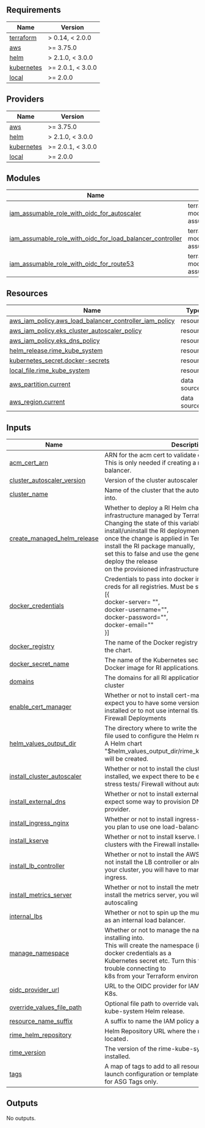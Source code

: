 <!-- BEGIN_TF_DOCS -->
## Requirements

| Name | Version |
|------|---------|
| <a name="requirement_terraform"></a> [terraform](#requirement\_terraform) | > 0.14, < 2.0.0 |
| <a name="requirement_aws"></a> [aws](#requirement\_aws) | >= 3.75.0 |
| <a name="requirement_helm"></a> [helm](#requirement\_helm) | > 2.1.0, < 3.0.0 |
| <a name="requirement_kubernetes"></a> [kubernetes](#requirement\_kubernetes) | >= 2.0.1, < 3.0.0 |
| <a name="requirement_local"></a> [local](#requirement\_local) | >= 2.0.0 |

## Providers

| Name | Version |
|------|---------|
| <a name="provider_aws"></a> [aws](#provider\_aws) | >= 3.75.0 |
| <a name="provider_helm"></a> [helm](#provider\_helm) | > 2.1.0, < 3.0.0 |
| <a name="provider_kubernetes"></a> [kubernetes](#provider\_kubernetes) | >= 2.0.1, < 3.0.0 |
| <a name="provider_local"></a> [local](#provider\_local) | >= 2.0.0 |

## Modules

| Name | Source | Version |
|------|--------|---------|
| <a name="module_iam_assumable_role_with_oidc_for_autoscaler"></a> [iam\_assumable\_role\_with\_oidc\_for\_autoscaler](#module\_iam\_assumable\_role\_with\_oidc\_for\_autoscaler) | terraform-aws-modules/iam/aws//modules/iam-assumable-role-with-oidc | ~> 3.0 |
| <a name="module_iam_assumable_role_with_oidc_for_load_balancer_controller"></a> [iam\_assumable\_role\_with\_oidc\_for\_load\_balancer\_controller](#module\_iam\_assumable\_role\_with\_oidc\_for\_load\_balancer\_controller) | terraform-aws-modules/iam/aws//modules/iam-assumable-role-with-oidc | ~> 3.0 |
| <a name="module_iam_assumable_role_with_oidc_for_route53"></a> [iam\_assumable\_role\_with\_oidc\_for\_route53](#module\_iam\_assumable\_role\_with\_oidc\_for\_route53) | terraform-aws-modules/iam/aws//modules/iam-assumable-role-with-oidc | ~> 3.0 |

## Resources

| Name | Type |
|------|------|
| [aws_iam_policy.aws_load_balancer_controller_iam_policy](https://registry.terraform.io/providers/hashicorp/aws/latest/docs/resources/iam_policy) | resource |
| [aws_iam_policy.eks_cluster_autoscaler_policy](https://registry.terraform.io/providers/hashicorp/aws/latest/docs/resources/iam_policy) | resource |
| [aws_iam_policy.eks_dns_policy](https://registry.terraform.io/providers/hashicorp/aws/latest/docs/resources/iam_policy) | resource |
| [helm_release.rime_kube_system](https://registry.terraform.io/providers/hashicorp/helm/latest/docs/resources/release) | resource |
| [kubernetes_secret.docker-secrets](https://registry.terraform.io/providers/hashicorp/kubernetes/latest/docs/resources/secret) | resource |
| [local_file.rime_kube_system](https://registry.terraform.io/providers/hashicorp/local/latest/docs/resources/file) | resource |
| [aws_partition.current](https://registry.terraform.io/providers/hashicorp/aws/latest/docs/data-sources/partition) | data source |
| [aws_region.current](https://registry.terraform.io/providers/hashicorp/aws/latest/docs/data-sources/region) | data source |

## Inputs

| Name | Description | Type | Default | Required |
|------|-------------|------|---------|:--------:|
| <a name="input_acm_cert_arn"></a> [acm\_cert\_arn](#input\_acm\_cert\_arn) | ARN for the acm cert to validate domains for your tenant. This is only needed if creating a multi-tenant load balancer. | `string` | `""` | no |
| <a name="input_cluster_autoscaler_version"></a> [cluster\_autoscaler\_version](#input\_cluster\_autoscaler\_version) | Version of the cluster autoscaler to install. | `string` | `"1.25.3"` | no |
| <a name="input_cluster_name"></a> [cluster\_name](#input\_cluster\_name) | Name of the cluster that the autoscaler is being installed into. | `string` | n/a | yes |
| <a name="input_create_managed_helm_release"></a> [create\_managed\_helm\_release](#input\_create\_managed\_helm\_release) | Whether to deploy a RI Helm chart onto the provisioned infrastructure managed by Terraform.<br>  Changing the state of this variable will either install/uninstall the RI deployment<br>  once the change is applied in Terraform. If you want to install the RI package manually,<br>  set this to false and use the generated values YAML file to deploy the release<br>  on the provisioned infrastructure. | `bool` | `false` | no |
| <a name="input_docker_credentials"></a> [docker\_credentials](#input\_docker\_credentials) | Credentials to pass into docker image pull secrets. Has creds for all registries. Must be structured like so:<br>  [{<br>    docker-server= "",<br>    docker-username="",<br>    docker-password="",<br>    docker-email=""<br>  }] | `list(map(string))` | n/a | yes |
| <a name="input_docker_registry"></a> [docker\_registry](#input\_docker\_registry) | The name of the Docker registry that holds the images for the chart. | `string` | `"docker.io"` | no |
| <a name="input_docker_secret_name"></a> [docker\_secret\_name](#input\_docker\_secret\_name) | The name of the Kubernetes secret used to pull the Docker image for RI applications. | `string` | `"rimecreds"` | no |
| <a name="input_domains"></a> [domains](#input\_domains) | The domains for all RI application tenants handled by this cluster | `list(string)` | n/a | yes |
| <a name="input_enable_cert_manager"></a> [enable\_cert\_manager](#input\_enable\_cert\_manager) | Whether or not to install cert-manager. If not installed, we expect you to have some version of cert-manager installed or to not use internal tls. Do not enable for Firewall Deployments | `bool` | `true` | no |
| <a name="input_helm_values_output_dir"></a> [helm\_values\_output\_dir](#input\_helm\_values\_output\_dir) | The directory where to write the generated values YAML file used to configure the Helm release.<br>  A Helm chart "$helm\_values\_output\_dir/rime\_kube\_system\_values.yaml"<br>  will be created. | `string` | `""` | no |
| <a name="input_install_cluster_autoscaler"></a> [install\_cluster\_autoscaler](#input\_install\_cluster\_autoscaler) | Whether or not to install the cluster autoscaler. If not installed, we expect there to be enough compute to run stress tests/ Firewall without autoscaling. | `bool` | `false` | no |
| <a name="input_install_external_dns"></a> [install\_external\_dns](#input\_install\_external\_dns) | Whether or not to install external DNS. If not installed we expect some way to provision DNS records on your cloud provider. | `bool` | `false` | no |
| <a name="input_install_ingress_nginx"></a> [install\_ingress\_nginx](#input\_install\_ingress\_nginx) | Whether or not to install ingress-nginx. Only turn this on if you plan to use one load-balancer for multiple tenants. | `bool` | `false` | no |
| <a name="input_install_kserve"></a> [install\_kserve](#input\_install\_kserve) | Whether or not to install kserve. Required to be true for clusters with the Firewall installed. | `bool` | `false` | no |
| <a name="input_install_lb_controller"></a> [install\_lb\_controller](#input\_install\_lb\_controller) | Whether or not to install the AWS LB controller. If you do not install the LB controller or already have it present in your cluster, you will have to manually configure ALBs for ingress. | `bool` | `true` | no |
| <a name="input_install_metrics_server"></a> [install\_metrics\_server](#input\_install\_metrics\_server) | Whether or not to install the metrics server. If you do not install the metrics server, you will not be able to use autoscaling | `bool` | `true` | no |
| <a name="input_internal_lbs"></a> [internal\_lbs](#input\_internal\_lbs) | Whether or not to spin up the multi-tenant load balancer as an internal load balancer. | `bool` | `false` | no |
| <a name="input_manage_namespace"></a> [manage\_namespace](#input\_manage\_namespace) | Whether or not to manage the namespace we are installing into.<br>  This will create the namespace (if applicable), setup docker credentials as a<br>  Kubernetes secret etc. Turn this flag off if you have trouble connecting to<br>  k8s from your Terraform environment. | `bool` | `true` | no |
| <a name="input_oidc_provider_url"></a> [oidc\_provider\_url](#input\_oidc\_provider\_url) | URL to the OIDC provider for IAM assumable roles used by K8s. | `string` | n/a | yes |
| <a name="input_override_values_file_path"></a> [override\_values\_file\_path](#input\_override\_values\_file\_path) | Optional file path to override values file for the rime-kube-system Helm release. | `string` | `""` | no |
| <a name="input_resource_name_suffix"></a> [resource\_name\_suffix](#input\_resource\_name\_suffix) | A suffix to name the IAM policy and role with. | `string` | n/a | yes |
| <a name="input_rime_helm_repository"></a> [rime\_helm\_repository](#input\_rime\_helm\_repository) | Helm Repository URL where the requested chart is located`.` | `string` | n/a | yes |
| <a name="input_rime_version"></a> [rime\_version](#input\_rime\_version) | The version of the rime-kube-system package to be installed. | `string` | n/a | yes |
| <a name="input_tags"></a> [tags](#input\_tags) | A map of tags to add to all resources. Tags added to launch configuration or templates override these values for ASG Tags only. | `map(string)` | n/a | yes |

## Outputs

No outputs.
<!-- END_TF_DOCS -->
